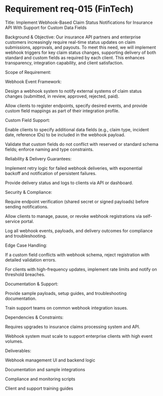 # Requirement req-015 (FinTech)

Title:
Implement Webhook-Based Claim Status Notifications for Insurance API With Support for Custom Data Fields

Background & Objective:
Our insurance API partners and enterprise customers increasingly require real-time status updates on claim submissions, approvals, and payouts. To meet this need, we will implement webhook triggers for key claim status changes, supporting delivery of both standard and custom fields as required by each client. This enhances transparency, integration capability, and client satisfaction.

Scope of Requirement:

Webhook Event Framework:

Design a webhook system to notify external systems of claim status changes (submitted, in review, approved, rejected, paid).

Allow clients to register endpoints, specify desired events, and provide custom field mappings as part of their integration profile.

Custom Field Support:

Enable clients to specify additional data fields (e.g., claim type, incident date, reference IDs) to be included in the webhook payload.

Validate that custom fields do not conflict with reserved or standard schema fields; enforce naming and type constraints.

Reliability & Delivery Guarantees:

Implement retry logic for failed webhook deliveries, with exponential backoff and notification of persistent failures.

Provide delivery status and logs to clients via API or dashboard.

Security & Compliance:

Require endpoint verification (shared secret or signed payloads) before sending notifications.

Allow clients to manage, pause, or revoke webhook registrations via self-service portal.

Log all webhook events, payloads, and delivery outcomes for compliance and troubleshooting.

Edge Case Handling:

If a custom field conflicts with webhook schema, reject registration with detailed validation errors.

For clients with high-frequency updates, implement rate limits and notify on threshold breaches.

Documentation & Support:

Provide sample payloads, setup guides, and troubleshooting documentation.

Train support teams on common webhook integration issues.

Dependencies & Constraints:

Requires upgrades to insurance claims processing system and API.

Webhook system must scale to support enterprise clients with high event volumes.

Deliverables:

Webhook management UI and backend logic

Documentation and sample integrations

Compliance and monitoring scripts

Client and support training guides